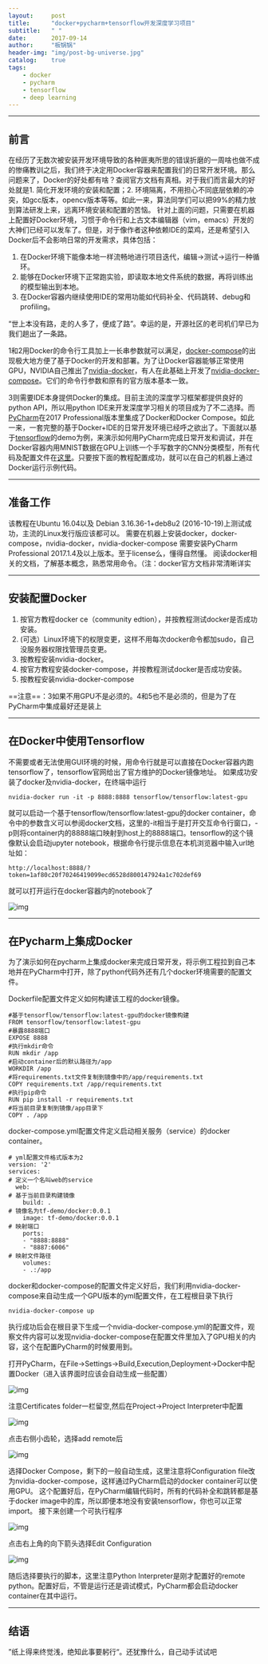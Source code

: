 ```yaml
---
layout:     post
title:      "docker+pycharm+tensorflow开发深度学习项目"
subtitle:   " "
date:       2017-09-14
author:     "板锅锅"
header-img: "img/post-bg-universe.jpg"
catalog:    true
tags:
    - docker
    - pycharm
    - tensorflow
    - deep learning
---
```


---
## 前言
在经历了无数次被安装开发环境导致的各种匪夷所思的错误折磨的一周啥也做不成的惨痛教训之后，我们终于决定用Docker容器来配置我们的日常开发环境。那么问题来了，Docker的好处都有啥？查阅官方文档有真相。对于我们而言最大的好处就是1. 简化开发环境的安装和配置；2. 环境隔离，不用担心不同底层依赖的冲突，如gcc版本，opencv版本等等。如此一来，算法同学们可以把99%的精力放到算法研发上来，远离环境安装和配置的苦恼。
针对上面的问题，只需要在机器上配置好Docker环境，习惯于命令行和上古文本编辑器（vim，emacs）开发的大神们已经可以发车了。但是，对于像作者这种依赖IDE的菜鸡，还是希望引入Docker后不会影响日常的开发需求，具体包括：
1. 在Docker环境下能像本地一样流畅地进行项目迭代，编辑->测试->运行一种循环。
2. 能够在Docker环境下正常跑实验，即读取本地文件系统的数据，再将训练出的模型输出到本地。
3. 在Docker容器内继续使用IDE的常用功能如代码补全、代码跳转、debug和profiling。

“世上本没有路，走的人多了，便成了路”。幸运的是，开源社区的老司机们早已为我们趟出了一条路。

1和2用Docker的命令行工具加上一长串参数就可以满足，[docker-compose](https://docs.docker.com/compose/)的出现极大地方便了基于Docker的开发和部署。为了让Docker容器能够正常使用GPU，NVIDIA自己推出了[nvidia-docker](https://github.com/NVIDIA/nvidia-docker)，有人在此基础上开发了[nvidia-docker-compose](https://github.com/eywalker/nvidia-docker-compose)。它们的命令行参数和原有的官方版本基本一致。

3则需要IDE本身提供Docker的集成。目前主流的深度学习框架都提供良好的python API，所以用python IDE来开发深度学习相关的项目成为了不二选择。而[PyCharm](https://blog.jetbrains.com/pycharm/2017/03/docker-compose-getting-flask-up-and-running/)在2017 Professional版本里集成了Docker和Docker Compose。如此一来，一套完整的基于Docker+IDE的日常开发环境已经呼之欲出了。下面就以基于[tensorflow](https://www.tensorflow.org/)的demo为例，来演示如何用PyCharm完成日常开发和调试，并在Docker容器内用MNIST数据在GPU上训练一个手写数字的CNN分类模型，所有代码及配置文件在[这里](https://github.com/fanOfJava/tf-docker-pycharm-demo)。只要按下面的教程配置成功，就可以在自己的机器上通过Docker运行示例代码。

---
## 准备工作
该教程在Ubuntu 16.04以及 Debian 3.16.36-1+deb8u2 (2016-10-19)上测试成功，主流的Linux发行版应该都可以。
需要在机器上安装docker，docker-compose，nvidia-docker，nvidia-docker-compose
需要安装PyCharm Professional 2017.1.4及以上版本。至于license么，懂得自然懂。
阅读docker相关的文档，了解基本概念，熟悉常用命令。（注：docker官方文档非常清晰详实

---
## 安装配置Docker
1. 按官方教程docker ce（community edtion），并按教程测试docker是否成功安装。
2. (可选）Linux环境下的权限变更，这样不用每次docker命令都加sudo，自己没服务器权限找管理员变更。
3. 按教程安装nvidia-docker。
4. 按官方教程安装docker-compose，并按教程测试docker是否成功安装。
5. 按教程安装nvidia-docker-compose

==注意==：3如果不用GPU不是必须的。4和5也不是必须的，但是为了在PyCharm中集成最好还是装上

---

## 在Docker中使用Tensorflow
不需要或者无法使用GUI环境的时候，用命令行就是可以直接在Docker容器内跑tensorflow了，tensorflow官网给出了官方维护的Docker镜像地址。
如果成功安装了docker及nvidia-docker，在终端中运行

```
nvidia-docker run -it -p 8888:8888 tensorflow/tensorflow:latest-gpu

```
就可以启动一个基于tensorflow/tensorflow:latest-gpu的docker container，命令中的参数含义可以参阅docker文档，这里的-it相当于是打开交互命令行窗口，-p则将container内的8888端口映射到host上的8888端口。tensorflow的这个镜像默认会启动jupyter notebook，根据命令行提示信息在本机浏览器中输入url地址如：

```
http://localhost:8888/?token=1af80c20f70246419099ecd6528d800147924a1c702def69

```
就可以打开运行在docker容器内的notebook了


![img](/img/posts/docker-pycharm-tensorflow/0.png)

---
## 在Pycharm上集成Docker
为了演示如何在pycharm上集成docker来完成日常开发，将示例工程拉到自己本地并在PyCharm中打开，除了python代码外还有几个docker环境需要的配置文件。

Dockerfile配置文件定义如何构建该工程的docker镜像。

```
#基于tensorflow/tensorflow:latest-gpu的docker镜像构建
FROM tensorflow/tensorflow:latest-gpu
#暴露8888端口
EXPOSE 8888
#执行mkdir命令
RUN mkdir /app
#启动container后的默认路径为/app
WORKDIR /app
#将requirements.txt文件复制到镜像中的/app/requirements.txt
COPY requirements.txt /app/requirements.txt
#执行pip命令
RUN pip install -r requirements.txt
#将当前目录复制到镜像/app目录下
COPY . /app
```
docker-compose.yml配置文件定义启动相关服务（service）的docker container。

```
# yml配置文件格式版本为2
version: '2'
services:
# 定义一个名叫web的service
  web:
# 基于当前目录构建镜像
    build: .
# 镜像名为tf-demo/docker:0.0.1
    image: tf-demo/docker:0.0.1
# 映射端口
    ports:
    - "8888:8888"
    - "8887:6006"
# 映射文件路径
    volumes:
    - .:/app
```
docker和docker-compose的配置文件定义好后，我们利用nvidia-docker-compose来自动生成一个GPU版本的yml配置文件，在工程根目录下执行

```
nvidia-docker-compose up

```
执行成功后会在根目录下生成一个nvidia-docker-compose.yml的配置文件，观察文件内容可以发现nvidia-docker-compose在配置文件里加入了GPU相关的内容，这个在配置PyCharm的时候要用到。

打开PyCharm，在File->Settings->Build,Execution,Deployment→Docker中配置Docker（进入该界面时应该会自动生成一些配置）

![img](/img/posts/docker-pycharm-tensorflow/1.png)

注意Certificates folder一栏留空,然后在Project→Project Interpreter中配置

![img](/img/posts/docker-pycharm-tensorflow/2.png)

点击右侧小齿轮，选择add remote后

![img](/img/posts/docker-pycharm-tensorflow/3.png)

选择Docker Compose，剩下的一般自动生成，这里注意将Configuration file改为nvidia-docker-compose，这样通过PyCharm启动的docker container可以使用GPU。
这个配置好后，在PyCharm编辑代码时，所有的代码补全和跳转都是基于docker image中的库，所以即便本地没有安装tensorflow，你也可以正常import。
接下来创建一个可执行程序

![img](/img/posts/docker-pycharm-tensorflow/4.png)

点击右上角的向下箭头选择Edit Configuration

![img](/img/posts/docker-pycharm-tensorflow/5.png)

随后选择要执行的脚本，这里注意Python Interpreter是刚才配置好的remote python。配置好后，不管是运行还是调试模式，PyCharm都会启动docker container在其中运行。

---
## 结语
”纸上得来终觉浅，绝知此事要躬行“。还犹豫什么，自己动手试试吧









